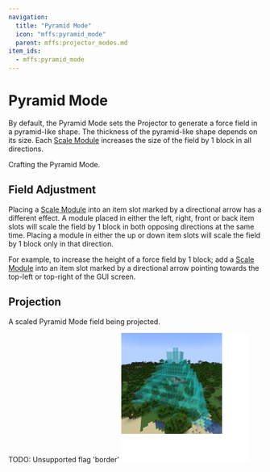 ```yaml
---
navigation:
  title: "Pyramid Mode"
  icon: "mffs:pyramid_mode"
  parent: mffs:projector_modes.md
item_ids:
  - mffs:pyramid_mode
---
```


# Pyramid Mode

<ItemImage id="mffs:pyramid_mode" />

By default, the <Color id="dark_green">Pyramid Mode</Color> sets the Projector to generate a force field in a pyramid-like shape. The thickness of the pyramid-like shape depends on its size. Each [<Color id="dark_purple">Scale Module</Color>](../upgrade_modules/scale_module.md) increases the size of the field by 1 block in all directions.

Crafting the <Color id="dark_green">Pyramid Mode</Color>.

<Recipe id="mffs:pyramid_mode" />

## Field Adjustment

Placing a [<Color id="dark_purple">Scale Module</Color>](../upgrade_modules/scale_module.md) into an item slot marked by a directional arrow has a different effect. A module placed in either the left, right, front or back item slots will scale the field by 1 block in both opposing directions at the same time. Placing a module in either the up or down item slots will scale the field by 1 block only in that direction.

For example, to increase the height of a force field by 1 block; add a [<Color id="dark_purple">Scale Module</Color>](../upgrade_modules/scale_module.md) into an item slot marked by a directional arrow pointing towards the top-left or top-right of the GUI screen.

## Projection

A scaled <Color id="dark_green">Pyramid Mode</Color> field being projected.

TODO: Unsupported flag 'border'
![](pyramid_mode.png)

